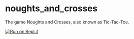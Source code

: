 # noughts_and_crosses
The game Noughts and Crosses, also known as Tic-Tac-Toe.

[![Run on Repl.it](https://repl.it/badge/github/brussels-sprout/noughtsandcrosses)](https://repl.it/github/brussels-sprout/noughtsandcrosses)
